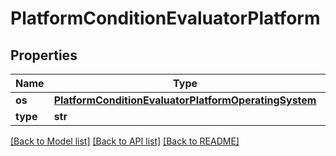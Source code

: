 # PlatformConditionEvaluatorPlatform

## Properties
Name | Type | Description | Notes
------------ | ------------- | ------------- | -------------
**os** | [**PlatformConditionEvaluatorPlatformOperatingSystem**](PlatformConditionEvaluatorPlatformOperatingSystem.md) |  | [optional] 
**type** | **str** |  | [optional] 

[[Back to Model list]](../README.md#documentation-for-models) [[Back to API list]](../README.md#documentation-for-api-endpoints) [[Back to README]](../README.md)


